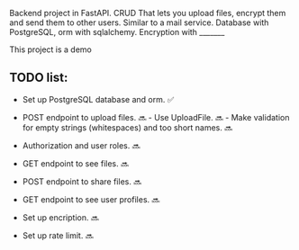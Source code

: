 Backend project in FastAPI.
CRUD That lets you upload files, encrypt them and send them to other users. Similar to a mail service.
Database with PostgreSQL, orm with sqlalchemy.
Encryption with _______

This project is a demo

## TODO list:

- Set up PostgreSQL database and orm. ✅

- POST endpoint to upload files. 🔜
       - Use UploadFile. 🔜
       - Make validation for empty strings (whitespaces) and too short names. 🔜
- Authorization and user roles. 🔜
  
- GET endpoint to see files. 🔜
  
- POST endpoint to share files. 🔜
  
- GET endpoint to see user profiles. 🔜
  
- Set up encription. 🔜
  
- Set up rate limit. 🔜


